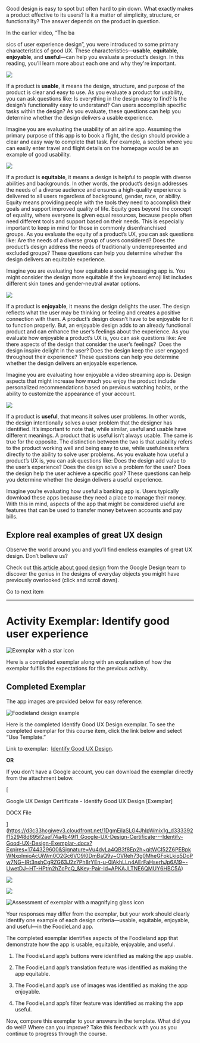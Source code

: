 


Good design is easy to spot but often hard to pin down. What exactly makes a product effective to its users? Is it a matter of simplicity, structure, or functionality? The answer depends on the product in question.

In the earlier video, “The ba

sics of user experience design”, you were introduced to some primary characteristics of good UX. These characteristics—**usable**, **equitable**, **enjoyable**, and **useful**—can help you evaluate a product’s design. In this reading, you’ll learn more about each one and why they're important. 

![](https://d3c33hcgiwev3.cloudfront.net/imageAssetProxy.v1/-geVNuUUSumHlTblFOrpOQ_7a0ba72f2c634664b0ba7959e5f97ff1_Screenshot-2021-06-21-8.56.56-AM.png?expiry=1744329600000&hmac=IRSgEcuo4KPTKNv1UH8uOXQwYR4r2QAP51ITUIcxhwk)

If a product is **usable**, it means the design, structure, and purpose of the product is clear and easy to use. As you evaluate a product for usability, you can ask questions like: Is everything in the design easy to find? Is the design’s functionality easy to understand? Can users accomplish specific tasks within the design? As you evaluate, these questions can help you determine whether the design delivers a usable experience. 

Imagine you are evaluating the usability of an airline app. Assuming the primary purpose of this app is to book a flight, the design should provide a clear and easy way to complete that task. For example, a section where you can easily enter travel and flight details on the homepage would be an example of good usability.

![](https://d3c33hcgiwev3.cloudfront.net/imageAssetProxy.v1/GhTYoFVdRwuU2KBVXccLhA_200bcd235c4b40c89a462c200873bff1_Screenshot-2021-06-21-8.58.07-AM.png?expiry=1744329600000&hmac=RzllurAoSLjcMKhopdv2VMhd2-zSyFKA7ib8OG__Ehw)

If a product is **equitable**, it means a design is helpful to people with diverse abilities and backgrounds. In other words, the product’s design addresses the needs of a diverse audience and ensures a high-quality experience is delivered to all users regardless of background, gender, race, or ability. Equity means providing people with the tools they need to accomplish their goals and support improved quality of life. Equity goes beyond the concept of equality, where everyone is given equal resources, because people often need different tools and support based on their needs. This is especially important to keep in mind for those in commonly disenfranchised groups. As you evaluate the equity of a product’s UX, you can ask questions like: Are the needs of a diverse group of users considered? Does the product’s design address the needs of traditionally underrepresented and excluded groups? These questions can help you determine whether the design delivers an equitable experience. 

Imagine you are evaluating how equitable a social messaging app is. You might consider the design more equitable if the keyboard emoji list includes different skin tones and gender-neutral avatar options.

![](https://d3c33hcgiwev3.cloudfront.net/imageAssetProxy.v1/X_yuTaK_TcO8rk2iv83Dhw_09116c52367f4ac59f28d2afe84181f1_Screenshot-2021-06-21-8.57.51-AM.png?expiry=1744329600000&hmac=2NqaWH9KB5nVaN_Mjiuge8p29peWdIasf0hx2vnHnQo)

If a product is **enjoyable**, it means the design delights the user. The design reflects what the user may be thinking or feeling and creates a positive connection with them. A product’s design doesn’t have to be enjoyable for it to function properly. But, an enjoyable design adds to an already functional product and can enhance the user’s feelings about the experience. As you evaluate how enjoyable a product’s UX is, you can ask questions like: Are there aspects of the design that consider the user’s feelings?  Does the design inspire delight in the user? Does the design keep the user engaged throughout their experience? These questions can help you determine whether the design delivers an enjoyable experience. 

Imagine you are evaluating how enjoyable a video streaming app is. Design aspects that might increase how much you enjoy the product include personalized recommendations based on previous watching habits, or the ability to customize the appearance of your account.

![](https://d3c33hcgiwev3.cloudfront.net/imageAssetProxy.v1/a7t6NgVMRdG7ejYFTLXRCA_51ceae28e7ea4066afdee6322d896df1_Screenshot-2021-06-21-8.57.11-AM.png?expiry=1744329600000&hmac=--a-0lXQuz_s49BaFbMk3fQG1tTOCrgKx0GKp4YtE7c)

If a product is **useful**, that means it solves user problems. In other words, the design intentionally solves a user problem that the designer has identified. It’s important to note that, while similar, useful and usable have different meanings. A product that is useful isn’t always usable. The same is true for the opposite. The distinction between the two is that usability refers to the product working well and being easy to use, while usefulness refers directly to the ability to solve user problems. As you evaluate how useful a product’s UX is, you can ask questions like: Does the design add value to the user’s experience? Does the design solve a problem for the user? Does the design help the user achieve a specific goal? These questions can help you determine whether the design delivers a useful experience. 

Imagine you’re evaluating how useful a banking app is. Users typically download these apps because they need a place to manage their money. With this in mind, aspects of the app that might be considered useful are features that can be used to transfer money between accounts and pay bills.

## Explore real examples of great UX design

Observe the world around you and you’ll find endless examples of great UX design. Don’t believe us?

Check out [this article about good design](https://design.google/library/good-design/) from the Google Design team to discover the genius in the designs of everyday objects you might have previously overlooked (click and scroll down).

Go to next item


---
# Activity Exemplar: Identify good user experience

![Exemplar with a star icon](https://d3c33hcgiwev3.cloudfront.net/imageAssetProxy.v1/Bu6CMA4iR-2ugjAOIqftlA_18abc580f3c140aa99bec7962263eefd_Screen-Shot-2021-03-09-at-2.34.52-PM.png?expiry=1744329600000&hmac=ZqYwk1g-3h4XopEoAVgTABIcSnvOzsP6Uf93w8ylQpg)

Here is a completed exemplar along with an explanation of how the exemplar fulfills the expectations for the previous activity. 

## Completed Exemplar

The app images are provided below for easy reference:

![Foodieland design example](https://d3c33hcgiwev3.cloudfront.net/imageAssetProxy.v1/7ZL26JDjSXCS9uiQ49lwCQ_ef4a0e71db3f4d59ad6a5fce43cd5671_Screen-Shot-2021-04-06-at-8.02.45-AM.png?expiry=1744329600000&hmac=f2GtHlhcCmZCH1OYaqd4FaIOONCoPinGusQwVxxreaU)

Here is the completed Identify Good UX Design exemplar. To see the completed exemplar for this course item, click the link below and select “Use Template.” 

Link to exemplar:  [Identify Good UX Design](https://docs.google.com/document/d/1ZSK2-6S3k2AsXdn53D31Uj0LbKo5FyupYjK3IN3cSjM/edit?usp=sharing).

**OR** 

If you don’t have a Google account, you can download the exemplar directly from the attachment below.

[

Google UX Design Certificate - Identify Good UX Design [Exemplar]

DOCX File







](https://d3c33hcgiwev3.cloudfront.net/1DgmEilaSLG4JhIpWmix1g_d333392f152948d695f2aef74a4b49f1_Google-UX-Design-Certificate---Identify-Good-UX-Design-Exemplar-.docx?Expires=1744329600&Signature=Vu4dvLa4QB3f8Ep2h~qitWCI52Z6PEBpkWNxpImioAcUiWm0O2Gc6VO9l0DmBaQ9y~OVReh73g0MheGFokLkiq5DoPw7NG~IRt3nshCgRZG63J2z7Ph8rYEn-u-0lAkhLLn4AErFaHserhJp6A19~-UwetDJ~HT-HPtm2hZcPcQ_&Key-Pair-Id=APKAJLTNE6QMUY6HBC5A)

![](https://d3c33hcgiwev3.cloudfront.net/imageAssetProxy.v1/uOEB-oX7SEehAfqF-1hHGQ_b61193d87c914361b53eec12ca3b46f1_Screen-Shot-2021-05-25-at-2.44.49-PM.png?expiry=1744329600000&hmac=hubvL_C5JuvUv2qxHylJ7sBUhk9A7ZsXtBp89UGGVnA)

![](https://d3c33hcgiwev3.cloudfront.net/imageAssetProxy.v1/wrLQIx0dQ82y0CMdHVPNMg_3d7f9d60920e461b92b0b60c31a3bff1_Screen-Shot-2021-05-28-at-3.59.00-PM.png?expiry=1744329600000&hmac=MaizBrV9jk3jSSmZchLVk78mM82xBhIC7zPyHfZdgCI)

![Assessment of exemplar with a magnifying glass icon](https://d3c33hcgiwev3.cloudfront.net/imageAssetProxy.v1/BMwdnisLT56MHZ4rCz-eag_72466740610b49fe89e43e4497cdf66e_Screen-Shot-2021-03-09-at-2.35.39-PM.png?expiry=1744329600000&hmac=FH-yk3R5agxcEnjpRizyCaqzX2nrakzrNZ7EKiHazYE)

Your responses may differ from the exemplar, but your work should clearly identify one example of each design criteria—usable, equitable, enjoyable, and useful—in the FoodieLand app. 

The completed exemplar identifies aspects of the Foodieland app that demonstrate how the app is usable, equitable, enjoyable, and useful.

1. The FoodieLand app’s buttons were identified as making the app usable.
    
2. The FoodieLand app’s translation feature was identified as making the app equitable. 
    
3. The FoodieLand app’s use of images was identified as making the app enjoyable. 
    
4. The FoodieLand app’s filter feature was identified as making the app useful. 
    

Now, compare this exemplar to your answers in the template. What did you do well? Where can you improve? Take this feedback with you as you continue to progress through the course.